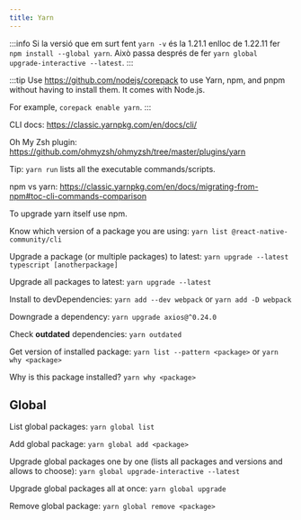 ```yaml
---
title: Yarn
---
```


:::info
Si la versió que em surt fent `yarn -v` és la 1.21.1 enlloc de 1.22.11 fer `npm install --global yarn`. Això passa després de fer `yarn global upgrade-interactive --latest`.
:::

:::tip
Use https://github.com/nodejs/corepack to use Yarn, npm, and pnpm without having to install them. It comes with Node.js.

For example, `corepack enable yarn`.
:::

CLI docs: https://classic.yarnpkg.com/en/docs/cli/

Oh My Zsh plugin: https://github.com/ohmyzsh/ohmyzsh/tree/master/plugins/yarn

Tip: `yarn run` lists all the executable commands/scripts.

npm vs yarn: https://classic.yarnpkg.com/en/docs/migrating-from-npm#toc-cli-commands-comparison

To upgrade yarn itself use npm.

Know which version of a package you are using: `yarn list @react-native-community/cli`

Upgrade a package (or multiple packages) to latest: `yarn upgrade --latest typescript [anotherpackage]`

Upgrade all packages to latest: `yarn upgrade --latest`

Install to devDependencies: `yarn add --dev webpack` or `yarn add -D webpack`

Downgrade a dependency: `yarn upgrade axios@^0.24.0`

Check **outdated** dependencies: `yarn outdated`

Get version of installed package: `yarn list --pattern <package>` or `yarn why <package>`

Why is this package installed? `yarn why <package>`

## Global

List global packages: `yarn global list`

Add global package: `yarn global add <package>`

Upgrade global packages one by one (lists all packages and versions and allows to choose): `yarn global upgrade-interactive --latest`

Upgrade global packages all at once: `yarn global upgrade`

Remove global package: `yarn global remove <package>`
